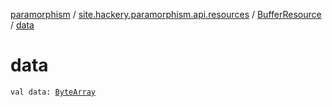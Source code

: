 [paramorphism](../../index.md) / [site.hackery.paramorphism.api.resources](../index.md) / [BufferResource](index.md) / [data](./data.md)

# data

`val data: `[`ByteArray`](https://kotlinlang.org/api/latest/jvm/stdlib/kotlin/-byte-array/index.html)